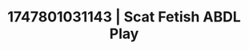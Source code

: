 ---
categories:
- Tasteful nudity
- Erotic photography
- Queer kinks
- Gender-fluid lovers
- Non-binary beauty
image: /assets/images/1747801031143.jpg
layout: post
seo:
  description: Featured content with exclusive Scat Fetish, ABDL Play. HD images available.
  keywords: Scat Fetish, ABDL Play
  og_image: /assets/images/1747801031143.jpg
  schema_type: VisualArtwork
tags:
- '#1747801031143'
- ABDL Play
- Scat Fetish
title: 1747801031143 | Scat Fetish ABDL Play
---